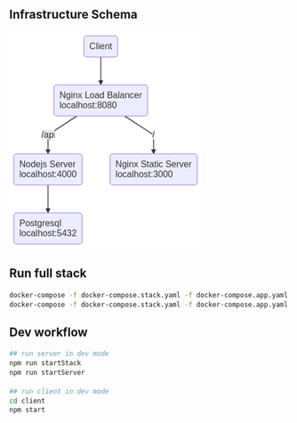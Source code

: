 ## Infrastructure Schema

![infrastructure schema](infra.png)

## Run full stack

```sh
docker-compose -f docker-compose.stack.yaml -f docker-compose.app.yaml build
docker-compose -f docker-compose.stack.yaml -f docker-compose.app.yaml up -d
```

## Dev workflow

```sh
## run server in dev mode
npm run startStack
npm run startServer

## run client in dev mode
cd client
npm start
```
